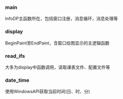 ### main
InfoDP主函数所在，包括窗口注册，消息循环，消息处理等
### display
BeginPaint至EndPaint，含窗口绘图显示的主逻辑函数
### read_ifs
大多为display中函数调用，读取课表文件、配置文件等
### date_time
使用WindowsAPI获取当前时间(日、时、分)
